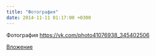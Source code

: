 ```yaml
---
title: "Фотография"
date: 2014-11-11 01:17:00 +0300
---
```


Фотография
https://vk.com/photo41076938_345402506

[Вложение](https://vk.com/photo41076938_345402506)
